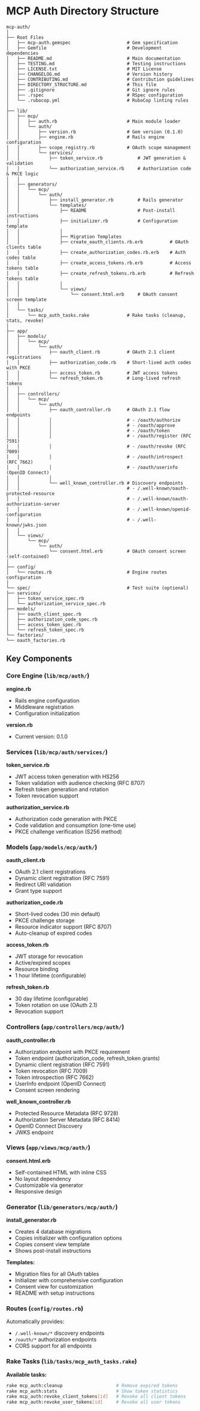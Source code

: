 # MCP Auth Directory Structure

```
mcp-auth/
│
├── Root Files
│   ├── mcp-auth.gemspec                     # Gem specification
│   ├── Gemfile                              # Development dependencies
│   ├── README.md                            # Main documentation
│   ├── TESTING.md                           # Testing instructions
│   ├── LICENSE.txt                          # MIT License
│   ├── CHANGELOG.md                         # Version history
│   ├── CONTRIBUTING.md                      # Contribution guidelines
│   ├── DIRECTORY_STRUCTURE.md               # This file
│   ├── .gitignore                           # Git ignore rules
│   ├── .rspec                               # RSpec configuration
│   └── .rubocop.yml                         # RuboCop linting rules
│
├── lib/
│   ├── mcp/
│   │   ├── auth.rb                          # Main module loader
│   │   └── auth/
│   │       ├── version.rb                   # Gem version (0.1.0)
│   │       ├── engine.rb                    # Rails engine configuration
│   │       ├── scope_registry.rb            # OAuth scope management
│   │       └── services/
│   │           ├── token_service.rb             # JWT generation & validation
│   │           └── authorization_service.rb     # Authorization code & PKCE logic
│   │
│   ├── generators/
│   │   └── mcp/
│   │       └── auth/
│   │           ├── install_generator.rb         # Rails generator
│   │           └── templates/
│   │               ├── README                   # Post-install instructions
│   │               ├── initializer.rb           # Configuration template
│   │               │
│   │               ├── Migration Templates
│   │               ├── create_oauth_clients.rb.erb          # OAuth clients table
│   │               ├── create_authorization_codes.rb.erb    # Auth codes table
│   │               ├── create_access_tokens.rb.erb          # Access tokens table
│   │               ├── create_refresh_tokens.rb.erb         # Refresh tokens table
│   │               │
│   │               └── views/
│   │                   └── consent.html.erb     # OAuth consent screen template
│   │
│   └── tasks/
│       └── mcp_auth_tasks.rake              # Rake tasks (cleanup, stats, revoke)
│
├── app/
│   ├── models/
│   │   └── mcp/
│   │       └── auth/
│   │           ├── oauth_client.rb          # OAuth 2.1 client registrations
│   │           ├── authorization_code.rb    # Short-lived auth codes with PKCE
│   │           ├── access_token.rb          # JWT access tokens
│   │           └── refresh_token.rb         # Long-lived refresh tokens
│   │
│   ├── controllers/
│   │   └── mcp/
│   │       └── auth/
│   │           ├── oauth_controller.rb      # OAuth 2.1 flow endpoints
│   │           │                            # - /oauth/authorize
│   │           │                            # - /oauth/approve
│   │           │                            # - /oauth/token
│   │           │                            # - /oauth/register (RFC 7591)
│   │           │                            # - /oauth/revoke (RFC 7009)
│   │           │                            # - /oauth/introspect (RFC 7662)
│   │           │                            # - /oauth/userinfo (OpenID Connect)
│   │           │
│   │           └── well_known_controller.rb # Discovery endpoints
│   │                                        # - /.well-known/oauth-protected-resource
│   │                                        # - /.well-known/oauth-authorization-server
│   │                                        # - /.well-known/openid-configuration
│   │                                        # - /.well-known/jwks.json
│   │
│   └── views/
│       └── mcp/
│           └── auth/
│               └── consent.html.erb         # OAuth consent screen (self-contained)
│
├── config/
│   └── routes.rb                            # Engine routes configuration
│
└── spec/                                    # Test suite (optional)
├── services/
│   ├── token_service_spec.rb
│   └── authorization_service_spec.rb
├── models/
│   ├── oauth_client_spec.rb
│   ├── authorization_code_spec.rb
│   ├── access_token_spec.rb
│   └── refresh_token_spec.rb
└── factories/
└── oauth_factories.rb
```

## Key Components

### Core Engine (`lib/mcp/auth/`)

**engine.rb**
- Rails engine configuration
- Middleware registration
- Configuration initialization

**version.rb**
- Current version: 0.1.0

### Services (`lib/mcp/auth/services/`)

**token_service.rb**
- JWT access token generation with HS256
- Token validation with audience checking (RFC 8707)
- Refresh token generation and rotation
- Token revocation support

**authorization_service.rb**
- Authorization code generation with PKCE
- Code validation and consumption (one-time use)
- PKCE challenge verification (S256 method)

### Models (`app/models/mcp/auth/`)

**oauth_client.rb**
- OAuth 2.1 client registrations
- Dynamic client registration (RFC 7591)
- Redirect URI validation
- Grant type support

**authorization_code.rb**
- Short-lived codes (30 min default)
- PKCE challenge storage
- Resource indicator support (RFC 8707)
- Auto-cleanup of expired codes

**access_token.rb**
- JWT storage for revocation
- Active/expired scopes
- Resource binding
- 1 hour lifetime (configurable)

**refresh_token.rb**
- 30 day lifetime (configurable)
- Token rotation on use (OAuth 2.1)
- Revocation support

### Controllers (`app/controllers/mcp/auth/`)

**oauth_controller.rb**
- Authorization endpoint with PKCE requirement
- Token endpoint (authorization_code, refresh_token grants)
- Dynamic client registration (RFC 7591)
- Token revocation (RFC 7009)
- Token introspection (RFC 7662)
- UserInfo endpoint (OpenID Connect)
- Consent screen rendering

**well_known_controller.rb**
- Protected Resource Metadata (RFC 9728)
- Authorization Server Metadata (RFC 8414)
- OpenID Connect Discovery
- JWKS endpoint

### Views (`app/views/mcp/auth/`)

**consent.html.erb**
- Self-contained HTML with inline CSS
- No layout dependency
- Customizable via generator
- Responsive design

### Generator (`lib/generators/mcp/auth/`)

**install_generator.rb**
- Creates 4 database migrations
- Copies initializer with configuration options
- Copies consent view template
- Shows post-install instructions

**Templates:**
- Migration files for all OAuth tables
- Initializer with comprehensive configuration
- Consent view for customization
- README with setup instructions

### Routes (`config/routes.rb`)

Automatically provides:
- `/.well-known/*` discovery endpoints
- `/oauth/*` authorization endpoints
- CORS support for all endpoints

### Rake Tasks (`lib/tasks/mcp_auth_tasks.rake`)

**Available tasks:**
```bash
rake mcp_auth:cleanup                    # Remove expired tokens
rake mcp_auth:stats                      # Show token statistics
rake mcp_auth:revoke_client_tokens[id]   # Revoke all client tokens
rake mcp_auth:revoke_user_tokens[id]     # Revoke all user tokens